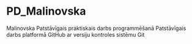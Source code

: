 # PD_Malinovska
Malinovska
Patstāvīgais praktiskais darbs programmēšanā
Patstāvīgais darbs platformā GitHub ar versiju kontroles sistēmu Git
